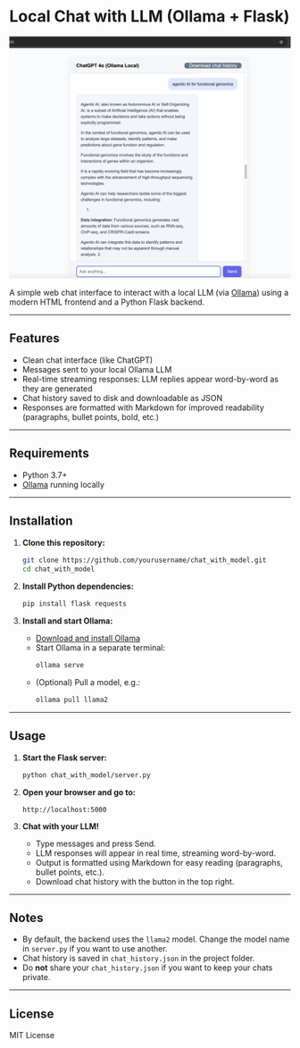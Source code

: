 # Local Chat with LLM (Ollama + Flask)

![My Diagram](image_github.png)

A simple web chat interface to interact with a local LLM (via [Ollama](https://ollama.com/)) using a modern HTML frontend and a Python Flask backend.

---

## Features

- Clean chat interface (like ChatGPT)
- Messages sent to your local Ollama LLM
- Real-time streaming responses: LLM replies appear word-by-word as they are generated
- Chat history saved to disk and downloadable as JSON
- Responses are formatted with Markdown for improved readability (paragraphs, bullet points, bold, etc.)

---

## Requirements

- Python 3.7+
- [Ollama](https://ollama.com/) running locally

---

## Installation

1. **Clone this repository:**
   ```bash
   git clone https://github.com/yourusername/chat_with_model.git
   cd chat_with_model
   ```

2. **Install Python dependencies:**
   ```bash
   pip install flask requests
   ```

3. **Install and start Ollama:**
   - [Download and install Ollama](https://ollama.com/download)
   - Start Ollama in a separate terminal:
     ```bash
     ollama serve
     ```
   - (Optional) Pull a model, e.g.:
     ```bash
     ollama pull llama2
     ```

---

## Usage

1. **Start the Flask server:**
   ```bash
   python chat_with_model/server.py
   ```

2. **Open your browser and go to:**
   ```
   http://localhost:5000
   ```

3. **Chat with your LLM!**
   - Type messages and press Send.
   - LLM responses will appear in real time, streaming word-by-word.
   - Output is formatted using Markdown for easy reading (paragraphs, bullet points, etc.).
   - Download chat history with the button in the top right.

---

## Notes

- By default, the backend uses the `llama2` model. Change the model name in `server.py` if you want to use another.
- Chat history is saved in `chat_history.json` in the project folder.
- Do **not** share your `chat_history.json` if you want to keep your chats private.

---

## License

MIT License 
